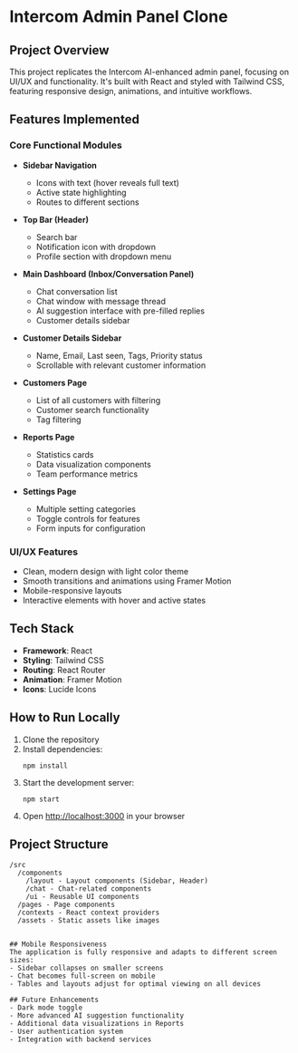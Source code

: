# Intercom Admin Panel Clone

## Project Overview
This project replicates the Intercom AI-enhanced admin panel, focusing on UI/UX and functionality. It's built with React and styled with Tailwind CSS, featuring responsive design, animations, and intuitive workflows.

## Features Implemented

### Core Functional Modules
- **Sidebar Navigation**
  - Icons with text (hover reveals full text)
  - Active state highlighting
  - Routes to different sections

- **Top Bar (Header)**
  - Search bar
  - Notification icon with dropdown
  - Profile section with dropdown menu

- **Main Dashboard (Inbox/Conversation Panel)**
  - Chat conversation list
  - Chat window with message thread
  - AI suggestion interface with pre-filled replies
  - Customer details sidebar

- **Customer Details Sidebar**
  - Name, Email, Last seen, Tags, Priority status
  - Scrollable with relevant customer information

- **Customers Page**
  - List of all customers with filtering
  - Customer search functionality
  - Tag filtering

- **Reports Page**
  - Statistics cards
  - Data visualization components
  - Team performance metrics

- **Settings Page**
  - Multiple setting categories
  - Toggle controls for features
  - Form inputs for configuration

### UI/UX Features
- Clean, modern design with light color theme
- Smooth transitions and animations using Framer Motion
- Mobile-responsive layouts
- Interactive elements with hover and active states

## Tech Stack
- **Framework**: React
- **Styling**: Tailwind CSS
- **Routing**: React Router
- **Animation**: Framer Motion
- **Icons**: Lucide Icons

## How to Run Locally

1. Clone the repository
2. Install dependencies:
   ```
   npm install
   ```
3. Start the development server:
   ```
   npm start
   ```
4. Open [http://localhost:3000](http://localhost:3000) in your browser

## Project Structure

```
/src
  /components
    /layout - Layout components (Sidebar, Header)
    /chat - Chat-related components
    /ui - Reusable UI components
  /pages - Page components
  /contexts - React context providers
  /assets - Static assets like images


## Mobile Responsiveness
The application is fully responsive and adapts to different screen sizes:
- Sidebar collapses on smaller screens
- Chat becomes full-screen on mobile
- Tables and layouts adjust for optimal viewing on all devices

## Future Enhancements
- Dark mode toggle
- More advanced AI suggestion functionality
- Additional data visualizations in Reports
- User authentication system
- Integration with backend services
